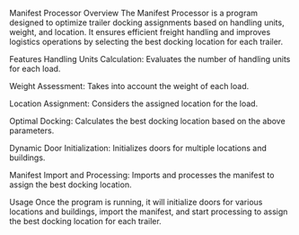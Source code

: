 Manifest Processor
Overview
The Manifest Processor is a program designed to optimize trailer docking assignments based on handling units, weight, and location. It ensures efficient freight handling and improves logistics operations by selecting the best docking location for each trailer.

Features
Handling Units Calculation: Evaluates the number of handling units for each load.

Weight Assessment: Takes into account the weight of each load.

Location Assignment: Considers the assigned location for the load.

Optimal Docking: Calculates the best docking location based on the above parameters.

Dynamic Door Initialization: Initializes doors for multiple locations and buildings.

Manifest Import and Processing: Imports and processes the manifest to assign the best docking location.

Usage
Once the program is running, it will initialize doors for various locations and buildings, import the manifest, and start processing to assign the best docking location for each trailer.

